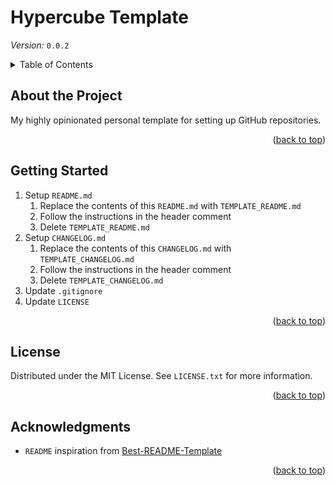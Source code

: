 <a name="readme-top"></a>
# Hypercube Template

*Version:* `0.0.2`

<!-- TABLE OF CONTENTS -->
<details>
  <summary>Table of Contents</summary>
  <ol>
    <li>
      <a href="#about-the-project">About The Project</a>
    </li>
    <li>
      <a href="#getting-started">Getting Started</a>
    </li>
    <li><a href="#license">License</a></li>
    <li><a href="#acknowledgments">Acknowledgments</a></li>
  </ol>
</details>

<!-- ABOUT THE PROJECT -->
## About the Project

My highly opinionated personal template for setting up GitHub repositories.

<p align="right">(<a href="#readme-top">back to top</a>)</p>

<!-- GETTING STARTED -->
## Getting Started

1. Setup `README.md`
    1. Replace the contents of this `README.md` with `TEMPLATE_README.md`
    2. Follow the instructions in the header comment
    3. Delete `TEMPLATE_README.md`
2. Setup `CHANGELOG.md`
    1. Replace the contents of this `CHANGELOG.md` with `TEMPLATE_CHANGELOG.md`
    2. Follow the instructions in the header comment
    3. Delete `TEMPLATE_CHANGELOG.md`
3. Update `.gitignore`
4. Update `LICENSE`

<p align="right">(<a href="#readme-top">back to top</a>)</p>

<!-- LICENSE -->
## License

Distributed under the MIT License. See `LICENSE.txt` for more information.

<p align="right">(<a href="#readme-top">back to top</a>)</p>

<!-- ACKNOWLEDGMENTS -->
## Acknowledgments

* `README` inspiration from [Best-README-Template](https://github.com/othneildrew/Best-README-Template)

<p align="right">(<a href="#readme-top">back to top</a>)</p>

<!-- MARKDOWN LINKS & IMAGES
  Useful Links
  - https://www.markdownguide.org/basic-syntax/#reference-style-links
  - https://shields.io/
  - https://simpleicons.org/
-->

<!-- Generic Links -->
[license-shield]: https://img.shields.io/github/license/chriskdon/hypercube-template.svg?style=for-the-badge
[license-url]: https://github.com/chriskdon/hypercube-template/blob/main/LICENSE.txt

<!-- Built With Links (see: https://shields.io/badges) -->
[ASDF-badge]: https://img.shields.io/badge/ASDF-000000?style=for-the-badge&logoColor=white
[ASDF-url]: https://asdf-vm.com/